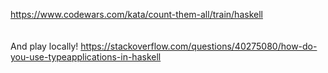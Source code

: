 <https://www.codewars.com/kata/count-them-all/train/haskell>  
<br>
<br>
And play locally!
<https://stackoverflow.com/questions/40275080/how-do-you-use-typeapplications-in-haskell>